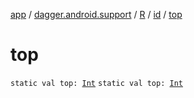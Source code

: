[app](../../../index.md) / [dagger.android.support](../../index.md) / [R](../index.md) / [id](index.md) / [top](./top.md)

# top

`static val top: `[`Int`](https://kotlinlang.org/api/latest/jvm/stdlib/kotlin/-int/index.html)
`static val top: `[`Int`](https://kotlinlang.org/api/latest/jvm/stdlib/kotlin/-int/index.html)